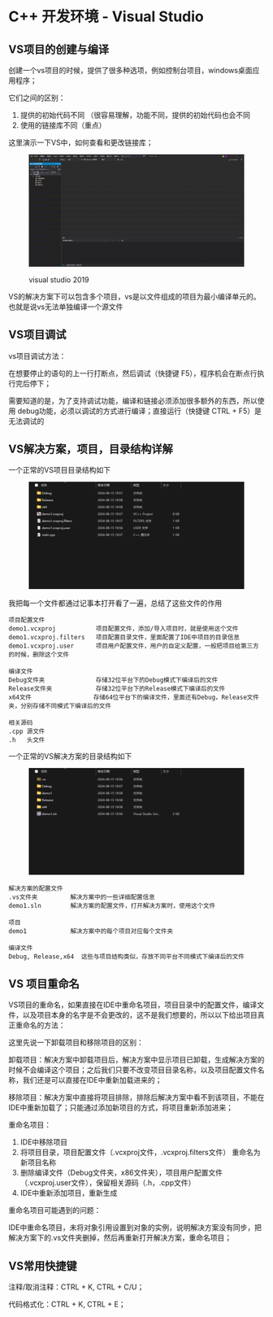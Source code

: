 # C++ 开发环境 - Visual Studio



## VS项目的创建与编译

创建一个vs项目的时候，提供了很多种选项，例如控制台项目，windows桌面应用程序；

它们之间的区别：

1. 提供的初始代码不同 （很容易理解，功能不同，提供的初始代码也会不同
2. 使用的链接库不同（重点）



这里演示一下VS中，如何查看和更改链接库；

<figure><img src="../../.gitbook/assets/媒体1 (3).gif" alt=""><figcaption><p>visual studio 2019</p></figcaption></figure>

VS的解决方案下可以包含多个项目，vs是以文件组成的项目为最小编译单元的。也就是说vs无法单独编译一个源文件



## VS项目调试

vs项目调试方法：

在想要停止的语句的上一行打断点，然后调试（快捷键 F5），程序机会在断点行执行完后停下；

需要知道的是，为了支持调试功能，编译和链接必须添加很多额外的东西，所以使用 debug功能，必须以调试的方式进行编译；直接运行（快捷键 CTRL + F5）是无法调试的



## VS解决方案，项目，目录结构详解

一个正常的VS项目目录结构如下

<figure><img src="../../.gitbook/assets/image (7) (1).png" alt=""><figcaption></figcaption></figure>

我把每一个文件都通过记事本打开看了一遍，总结了这些文件的作用

```
项目配置文件
demo1.vcxproj           项目配置文件，添加/导入项目时，就是使用这个文件
demo1.vcxproj.filters   项目配置目录文件，里面配置了IDE中项目的目录信息
demo1.vcxproj.user      项目用户配置文件，用户的自定义配置，一般把项目给第三方的时候，删除这个文件

编译文件
Debug文件夹              存储32位平台下的Debug模式下编译后的文件
Release文件夹            存储32位平台下的Release模式下编译后的文件
x64文件                 存储64位平台下的编译文件，里面还有Debug，Release文件夹，分别存储不同模式下编译后的文件

相关源码
.cpp 源文件
.h   头文件
```



一个正常的VS解决方案的目录结构如下

<figure><img src="../../.gitbook/assets/image (1) (1) (1) (1) (1) (1) (1) (1) (1).png" alt=""><figcaption></figcaption></figure>

```
解决方案的配置文件
.vs文件夹         解决方案中的一些详细配置信息
demo1.sln        解决方案的配置文件，打开解决方案时，使用这个文件

项目
demo1            解决方案中的每个项目对应每个文件夹

编译文件
Debug, Release,x64  这些与项目结构类似，存放不同平台不同模式下编译后的文件
```





## VS 项目重命名

VS项目的重命名，如果直接在IDE中重命名项目，项目目录中的配置文件，编译文件，以及项目本身的名字是不会更改的，这不是我们想要的，所以以下给出项目真正重命名的方法：



这里先说一下卸载项目和移除项目的区别：

卸载项目：解决方案中卸载项目后，解决方案中显示项目已卸载，生成解决方案的时候不会编译这个项目；之后我们只要不改变项目目录名称，以及项目配置文件名称，我们还是可以直接在IDE中重新加载进来的；

移除项目：解决方案中直接将项目排除，排除后解决方案中看不到该项目，不能在IDE中重新加载了；只能通过添加新项目的方式，将项目重新添加进来；



重命名项目：

1. IDE中移除项目
2. 将项目目录，项目配置文件（.vcxproj文件，.vcxproj.filters文件） 重命名为新项目名称
3. 删除编译文件（Debug文件夹，x86文件夹），项目用户配置文件（.vcxproj.user文件），保留相关源码（.h，.cpp文件）
4. IDE中重新添加项目，重新生成



重命名项目可能遇到的问题：

IDE中重命名项目，未将对象引用设置到对象的实例，说明解决方案没有同步，把解决方案下的.vs文件夹删掉，然后再重新打开解决方案，重命名项目；





## VS常用快捷键

注释/取消注释：CTRL + K, CTRL + C/U；

代码格式化：CTRL + K, CTRL + E；



